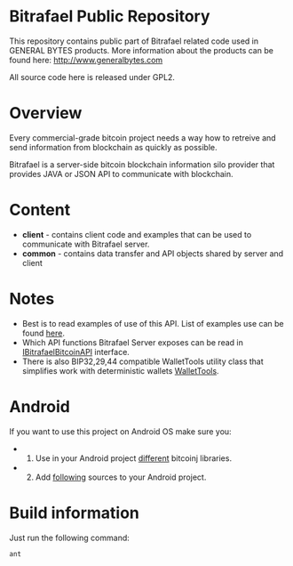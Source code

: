 Bitrafael Public Repository
===========

This repository contains public part of Bitrafael related code used in GENERAL BYTES products.
More information about the products can be found here: http://www.generalbytes.com

All source code here is released under GPL2.

Overview
========
Every commercial-grade bitcoin project needs a way how to retreive and send information from blockchain as quickly as possible.

Bitrafael is a server-side bitcoin blockchain information silo provider that provides JAVA or JSON API to communicate with blockchain.


Content
=======
* **client** - contains client code and examples that can be used to communicate with Bitrafael server.
* **common** - contains data transfer and API objects shared by server and client

Notes
==========
* Best is to read examples of use of this API. List of examples use can be found <a href="https://github.com/GENERALBYTESCOM/bitrafael_public/tree/master/bitrafael_client/src/com/generalbytes/bitrafael/api/examples">here</a>.
* Which API functions Bitrafael Server exposes can be read in <a href="https://github.com/GENERALBYTESCOM/bitrafael_public/blob/master/bitrafael_common/src/com/generalbytes/bitrafael/api/IBitrafaelBitcoinAPI.java">IBitrafaelBitcoinAPI</a> interface.
* There is also BIP32,29,44 compatible WalletTools utility class that simplifies work with deterministic wallets <a href="https://github.com/GENERALBYTESCOM/bitrafael_public/blob/master/bitrafael_client/src/com/generalbytes/bitrafael/api/wallet/WalletTools.java">WalletTools</a>.




Android
=======
If you want to use this project on Android OS make sure you:
* 1. Use in your Android project <a href="https://github.com/GENERALBYTESCOM/bitrafael_public/tree/master/bitrafael_client/libs_android">different</a> bitcoinj libraries.
* 2. Add <a href="https://github.com/GENERALBYTESCOM/bitrafael_public/tree/master/bitrafael_common/src_android">following</a> sources to your Android project.

Build information
=================
Just run the following command:
```bash
ant
```
